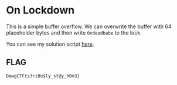 # On Lockdown

This is a simple buffer overflow. We can overwrite the buffer with 64 placeholder bytes and then write `0xdeadbabe` to the lock.

You can see my solution script [here](sol.py).

## FLAG
`DawgCTF{s3ri0u$ly_st@y_h0m3}`
